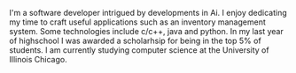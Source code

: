 I'm a software developer intrigued by developments in Ai. I enjoy dedicating my time to craft useful applications such as an inventory management system. Some technologies include c/c++, java and python. In my last year of highschool I was awarded a scholarhsip for being in the top 5% of students. I am currently studying computer science at the University of Illinois Chicago.

<!---
AmeenZaita/AmeenZaita is a ✨ special ✨ repository because its `README.md` (this file) appears on your GitHub profile.
You can click the Preview link to take a look at your changes.
--->
